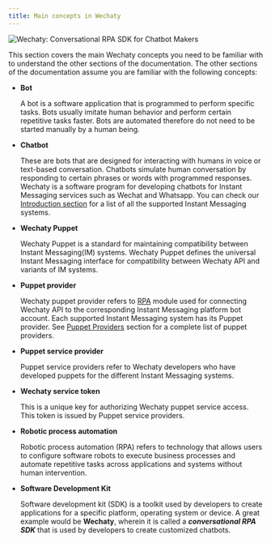 ```yaml
---
title: Main concepts in Wechaty
---
```


![Wechaty: Conversational RPA SDK for Chatbot Makers](/img/wechaty-logo.svg)

This section covers the main Wechaty concepts you need to be familiar with to understand the other sections of the documentation. The other sections of the documentation assume you are familiar with the following concepts:

- **Bot**

  A bot is a software application that is programmed to perform specific tasks. Bots usually imitate human behavior and perform certain repetitive tasks faster. Bots are automated therefore do not need to be started manually by a human being.

- **Chatbot**

  These are bots that are designed for interacting with humans in voice or text-based conversation. Chatbots simulate human conversation by responding to certain phrases or words with programmed responses. Wechaty is a software program for developing chatbots for Instant Messaging services such as Wechat and Whatsapp. You can check our [Introduction section](#placeholder-link) for a list of all the supported Instant Messaging systems.

- **Wechaty Puppet**

  Wechaty Puppet is a standard for maintaining compatibility between Instant Messaging(IM) systems. Wechaty Puppet defines the universal Instant Messaging interface for compatibility between Wechaty API and variants of IM systems.

- **Puppet provider**

  Wechaty puppet provider refers to [RPA](#placeholder-link) module used for connecting Wechaty API to the corresponding Instant Messaging platform bot account. Each supported Instant Messaging system has its Puppet provider. See [Puppet Providers](#placeholder-link) section for a complete list of puppet providers.

- **Puppet service provider**

  Puppet service providers refer to Wechaty developers who have developed puppets for the different Instant Messaging systems.

- **Wechaty service token**

  This is a unique key for authorizing Wechaty puppet service access. This token is issued by Puppet service providers.

- **Robotic process automation**

  Robotic process automation (RPA) refers to technology that allows users to configure software robots to execute business processes and automate repetitive tasks across applications and systems without human intervention.

- **Software Development Kit**

  Software development kit (SDK) is a toolkit used by developers to create applications for a specific platform, operating system or device. A great example would be **Wechaty**, wherein it is called a **_conversational RPA SDK_** that is used by developers to create customized chatbots.
